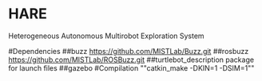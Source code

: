 # HARE
Heterogeneous Autonomous Multirobot Exploration System

#Dependencies
##buzz https://github.com/MISTLab/Buzz.git
##rosbuzz https://github.com/MISTLab/ROSBuzz.git
##turtlebot_description package for launch files
##gazebo
#Compilation
""catkin_make -DKIN=1 -DSIM=1""
